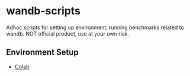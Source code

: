 # wandb-scripts

Adhoc scripts for setting up environment, running benchmarks related to wandb. NOT official product, use at your own risk.

## Environment Setup

- [Colab](colab.md)